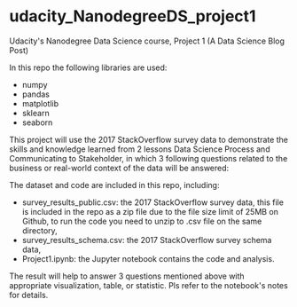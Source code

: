 # udacity_NanodegreeDS_project1
Udacity's Nanodegree Data Science course, Project 1 (A Data Science Blog Post)

In this repo the following libraries are used:
- numpy
- pandas
- matplotlib
- sklearn
- seaborn

This project will use the 2017 StackOverflow survey data to demonstrate the skills and knowledge learned from 2 lessons Data Science Process and Communicating to Stakeholder, in which 3 following questions related to the business or real-world context of the data will be answered:

The dataset and code are included in this repo, including:
- survey_results_public.csv: the 2017 StackOverflow survey data, this file is included in the repo as a zip file due to the file size limit of 25MB on Github, to run the code you need to unzip to .csv file on the same directory,
- survey_results_schema.csv: the 2017 StackOverflow survey schema data,
- Project1.ipynb: the Jupyter notebook contains the code and analysis.

The result will help to answer 3 questions mentioned above with appropriate visualization, table, or statistic. Pls refer to the notebook's notes for details.
